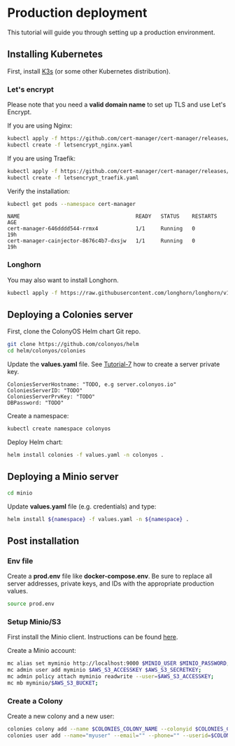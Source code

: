 # Production deployment
This tutorial will guide you through setting up a production environment.

## Installing Kubernetes
First, install [K3s](https://k3s.io) (or some other Kubernetes distribution).

### Let's encrypt
Please note that you need a **valid domain name** to set up TLS and use Let's Encrypt.

If you are using Nginx:
```bash
kubectl apply -f https://github.com/cert-manager/cert-manager/releases/download/v1.10.0/cert-manager.yaml
kubectl create -f letsencrypt_nginx.yaml
```

If you are using Traefik:
```bash
kubectl apply -f https://github.com/cert-manager/cert-manager/releases/download/v1.10.0/cert-manager.yaml
kubectl create -f letsencrypt_traefik.yaml
```

Verify the installation:
```bash
kubectl get pods --namespace cert-manager
```

```console
NAME                                     READY   STATUS    RESTARTS   AGE
cert-manager-646dddd544-rrmx4            1/1     Running   0          19h
cert-manager-cainjector-8676c4b7-dxsjw   1/1     Running   0          19h
```

### Longhorn
You may also want to install Longhorn.

```bash
kubectl apply -f https://raw.githubusercontent.com/longhorn/longhorn/v1.5.1/deploy/longhorn.yaml
```

## Deploying a Colonies server
First, clone the ColonyOS Helm chart Git repo.

```bash
git clone https://github.com/colonyos/helm
cd helm/colonyos/colonies
```

Update the **values.yaml** file. See [Tutorial-7](../7-security/tutorial.md) how to create a server private key.  
```console
ColoniesServerHostname: "TODO, e.g server.colonyos.io"
ColoniesServerID: "TODO"
ColoniesServerPrvKey: "TODO"
DBPassword: "TODO"
```

Create a namespace:
```bash
kubectl create namespace colonyos
```

Deploy Helm chart:
```bash
helm install colonies -f values.yaml -n colonyos .
```

## Deploying a Minio server

```bash
cd minio
```

Update **values.yaml** file (e.g. credentials) and type:

```bash
helm install ${namespace} -f values.yaml -n ${namespace} .
```

## Post installation
### Env file
Create a **prod.env** file like **docker-compose.env**. Be sure to replace all server addresses, private keys, and IDs with the appropriate production values.

```bash
source prod.env
```

### Setup Minio/S3
First install the Minio client. Instructions can be found [here](https://min.io/docs/minio/linux/reference/minio-mc.html).

Create a Minio account:
```bash
mc alias set myminio http://localhost:9000 $MINIO_USER $MINIO_PASSWORD;
mc admin user add myminio $AWS_S3_ACCESSKEY $AWS_S3_SECRETKEY;
mc admin policy attach myminio readwrite --user=$AWS_S3_ACCESSKEY;
mc mb myminio/$AWS_S3_BUCKET;
```

### Create a Colony
Create a new colony and a new user:

```bash
colonies colony add --name $COLONIES_COLONY_NAME --colonyid $COLONIES_COLONY_ID;
colonies user add --name="myuser" --email="" --phone="" --userid=$COLONIES_ID
```

